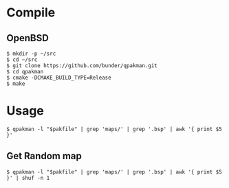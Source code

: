 # Compile
## OpenBSD
```
$ mkdir -p ~/src
$ cd ~/src
$ git clone https://github.com/bunder/qpakman.git
$ cd qpakman
$ cmake -DCMAKE_BUILD_TYPE=Release
$ make
```

# Usage
```
$ qpakman -l "$pakfile" | grep 'maps/' | grep '.bsp' | awk '{ print $5 }'
```

## Get Random map
```
$ qpakman -l "$pakfile" | grep 'maps/' | grep '.bsp' | awk '{ print $5 }' | shuf -n 1
```
